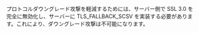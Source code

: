 
プロトコルダウングレード攻撃を軽減するためには、サーバー側で SSL 3.0 を完全に無効化し、サーバーに TLS_FALLBACK_SCSV を実装する必要があります。これにより、ダウングレード攻撃は不可能になります。
